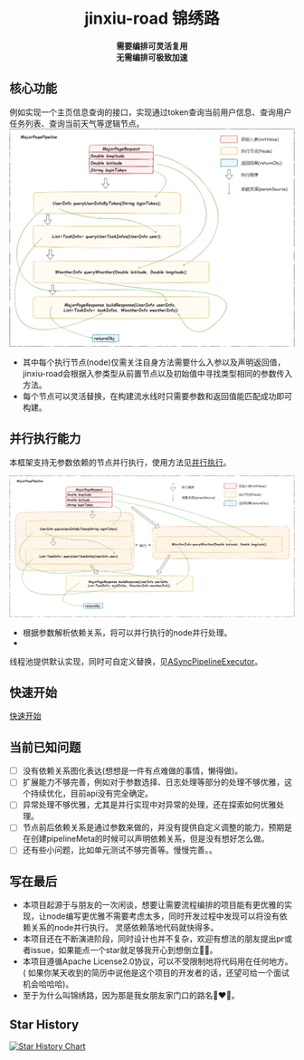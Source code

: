 <h1 align="center">
  jinxiu-road 锦绣路
</h1>

<h4 align="center">
需要编排可灵活复用<br/>无需编排可极致加速
</h4>

## 核心功能

例如实现一个主页信息查询的接口，实现通过token查询当前用户信息、查询用户任务列表、查询当前天气等逻辑节点。
![sync](readme/sync.png)

- 其中每个执行节点(node)仅需关注自身方法需要什么入参以及声明返回值，jinxiu-road会根据入参类型从前置节点以及初始值中寻找类型相同的参数传入方法。
- 每个节点可以灵活替换，在构建流水线时只需要参数和返回值能匹配成功即可构建。

## 并行执行能力

本框架支持无参数依赖的节点并行执行，使用方法见[并行执行](readme/quickStart.md#并行执行)。

![async](readme/async.png)

- 根据参数解析依赖关系，将可以并行执行的node并行处理。
-
线程池提供默认实现，同时可自定义替换，见[ASyncPipelineExecutor](jinxiu-road-core/src/main/java/com/github/howwrite/jinxiu/core/executor/ASyncPipelineExecutor.java)。

## 快速开始

[快速开始](readme/quickStart.md)
## 当前已知问题

- [ ] 没有依赖关系图化表达(想想是一件有点难做的事情，懒得做)。
- [ ] 扩展能力不够完善，例如对于参数选择、日志处理等部分的处理不够优雅，这个持续优化，目前api没有完全确定。
- [ ] 异常处理不够优雅，尤其是并行实现中对异常的处理，还在探索如何优雅处理。
- [ ] 节点前后依赖关系是通过参数来做的，并没有提供自定义调整的能力，预期是在创建pipelineMeta的时候可以声明依赖关系，但是没有想好怎么做。
- [ ] 还有些小问题，比如单元测试不够完善等。慢慢完善。。

## 写在最后

+ 本项目起源于与朋友的一次闲谈，想要让需要流程编排的项目能有更优雅的实现，让node编写更优雅不需要考虑太多，同时开发过程中发现可以将没有依赖关系的node并行执行。
  灵感依赖落地代码就快得多。<br/>
+ 本项目还在不断演进阶段，同时设计也并不复杂，欢迎有想法的朋友提出pr或者issue，如果能点一个star就足够我开心到想倒立🤸‍♀️。
+ 本项目遵循Apache License2.0协议，可以不受限制地将代码用在任何地方。(
  如果你某天收到的简历中说他是这个项目的开发者的话，还望可给一个面试机会哈哈哈)。
+ 至于为什么叫锦绣路，因为那是我女朋友家门口的路名👩‍❤️‍👨。

## Star History
[![Star History Chart](https://api.star-history.com/svg?repos=howwrite/jinxiu-road&type=Date)](https://star-history.com/#howwrite/jinxiu-road&Date)

